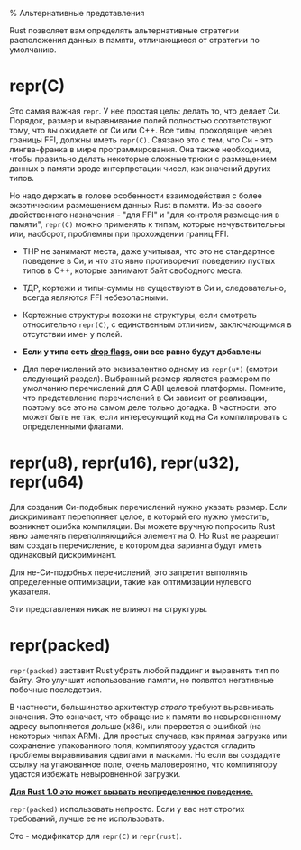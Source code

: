 % Альтернативные представления

Rust позволяет вам определять альтернативные стратегии расположения данных в
памяти, отличающиеся от стратегии по умолчанию.

# repr(C)

Это самая важная `repr`. У нее простая цель: делать то, что делает Си. Порядок,
размер и выравнивание полей полностью соответствуют тому, что вы ожидаете от Си
или C++. Все типы, проходящие через границы FFI, должны иметь `repr(C)`. Связано
это с тем, что Си - это лингва-франка в мире программирования. Она также
необходима, чтобы правильно делать некоторые сложные трюки с размещением данных
в памяти вроде интерпретации чисел, как значений других типов.

Но надо держать в голове особенности взаимодействия с более экзотическим
размещением данных Rust в памяти. Из-за своего двойственного назначения - "для
FFI" и "для контроля размещения в памяти", `repr(C)` можно применять к типам,
которые нечувствительны или, наоборот, проблемны при прохождении границ
FFI.

* ТНР не занимают места, даже учитывая, что это не стандартное поведение в Си, и 
что это явно противоречит поведению пустых типов в C++, которые занимают байт 
свободного места.

* ТДР, кортежи и типы-суммы не существуют в Си и, следовательно, всегда 
являются FFI небезопасными.

* Кортежные структуры похожи на структуры, если смотреть относительно `repr(C)`,
 с единственным отличием, заключающимся в отсутствии имен у полей.

* **Если у типа есть [drop flags], они все равно будут добавлены**

* Для перечислений это эквивалентно одному из `repr(u*)` (смотри следующий
раздел). Выбранный размер является размером по умолчанию перечислений для
С ABI целевой платформы. Помните, что представление перечислений в Си зависит от
реализации, поэтому все это на самом деле только догадка. В частности, это может
быть не так, если интересующий код на Си компилировать с определенными флагами.



# repr(u8), repr(u16), repr(u32), repr(u64)

Для создания Си-подобных перечислений нужно указать размер. Если дискриминант
переполняет целое, в который его нужно уместить, возникнет ошибка компиляции. Вы
можете вручную попросить Rust явно заменять переполняющийся элемент на 0. Но
Rust не разрешит вам создать перечисление, в котором два варианта будут иметь
одинаковый дискриминант.

Для не-Си-подобных перечислений, это запретит выполнять определенные оптимизации,
такие как оптимизации нулевого указателя.

Эти представления никак не влияют на структуры.




# repr(packed)

`repr(packed)` заставит Rust убрать любой паддинг и выравнять тип по байту. Это
 улучшит использование памяти, но появятся негативные побочные последствия.

В частности, большинство архитектур *строго* требуют выравнивать значения. Это
означает, что обращение к памяти по невыровненному адресу выполняется дольше (x86),
или прервется с ошибкой (на некоторых чипах ARM). Для простых случаев, как прямая 
загрузка или сохранение упакованного поля, компилятору удастся сгладить проблемы
выравнивания сдвигами и масками. Но если вы создадите ссылку на упакованное
поле, очень маловероятно, что компилятору удастся избежать невыровненной
загрузки.

**[Для Rust 1.0 это может вызвать неопределенное поведение.][ub loads]**

`repr(packed)` использовать непросто. Если у вас нет строгих требований, лучше
ее не использовать.

Это - модификатор для `repr(C)` и `repr(rust)`.

[drop flags]: drop-flags.md
[ub loads]: https://github.com/rust-lang/rust/issues/27060
